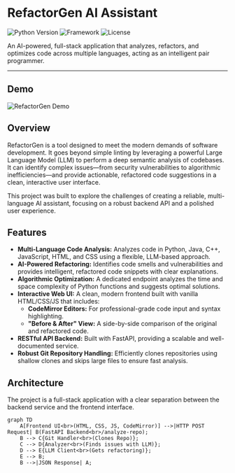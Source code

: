 # RefactorGen AI Assistant

![Python Version](https://img.shields.io/badge/python-3.12-blue)
![Framework](https://img.shields.io/badge/framework-FastAPI-green)
![License](https://img.shields.io/badge/license-MIT-lightgrey)

An AI-powered, full-stack application that analyzes, refactors, and optimizes code across multiple languages, acting as an intelligent pair programmer.

---

##  Demo

![RefactorGen Demo](https://via.placeholder.com/800x450.png?text=Your+UI+Demo+Goes+Here)

## Overview

RefactorGen is a tool designed to meet the modern demands of software development. It goes beyond simple linting by leveraging a powerful Large Language Model (LLM) to perform a deep semantic analysis of codebases. It can identify complex issues—from security vulnerabilities to algorithmic inefficiencies—and provide actionable, refactored code suggestions in a clean, interactive user interface.

This project was built to explore the challenges of creating a reliable, multi-language AI assistant, focusing on a robust backend API and a polished user experience.

## Features

* **Multi-Language Code Analysis:** Analyzes code in Python, Java, C++, JavaScript, HTML, and CSS using a flexible, LLM-based approach.
* **AI-Powered Refactoring:** Identifies code smells and vulnerabilities and provides intelligent, refactored code snippets with clear explanations.
* **Algorithmic Optimization:** A dedicated endpoint analyzes the time and space complexity of Python functions and suggests optimal solutions.
* **Interactive Web UI:** A clean, modern frontend built with vanilla HTML/CSS/JS that includes:
    * **CodeMirror Editors:** For professional-grade code input and syntax highlighting.
    * **"Before & After" View:** A side-by-side comparison of the original and refactored code.
* **RESTful API Backend:** Built with FastAPI, providing a scalable and well-documented service.
* **Robust Git Repository Handling:** Efficiently clones repositories using shallow clones and skips large files to ensure fast analysis.

## Architecture

The project is a full-stack application with a clear separation between the backend service and the frontend interface.

```mermaid
graph TD
    A[Frontend UI<br>(HTML, CSS, JS, CodeMirror)] -->|HTTP POST Request| B(FastAPI Backend<br>/analyze-repo);
    B --> C{Git Handler<br>(Clones Repo)};
    C --> D{Analyzer<br>(Finds issues with LLM)};
    D --> E{LLM Client<br>(Gets refactoring)};
    E --> B;
    B -->|JSON Response| A;